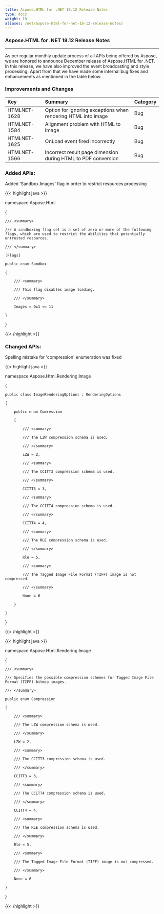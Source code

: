 ```yaml
---
title: Aspose.HTML for .NET 18.12 Release Notes
type: docs
weight: 10
aliases: /net/aspose-html-for-net-18-12-release-notes/
---
```


### **Aspose.HTML for .NET 18.12 Release Notes**
-----
As per regular monthly update process of all APIs being offered by Aspose, we are honored to announce December release of Aspose.HTML for .NET. In this release, we have also improved the event broadcasting and style processing. Apart from that we have made some internal bug fixes and enhancements as mentioned in the table below:
### **Improvements and Changes**

|**Key**|**Summary**|**Category**|
| :- | :- | :- |
|HTMLNET-1628|Option for ignoring exceptions when rendering HTML into image|Bug|
|HTMLNET-1584|Alignment problem with HTML to Image|Bug|
|HTMLNET-1625|OnLoad event fired incorrectly|Bug|
|HTMLNET-1566|Incorrect result page dimension during HTML to PDF conversion|Bug|
### **Added APIs:**
Added 'Sandbox.Images' flag in order to restrict resources processing

{{< highlight java >}}

 namespace Aspose.Html

{

    /// <summary>

    /// A sandboxing flag set is a set of zero or more of the following flags, which are used to restrict the abilities that potentially untrusted resources.

    /// </summary>

    [Flags]

    public enum Sandbox

    {

        /// <summary>

        /// This flag disables image loading.

        /// </summary>

        Images = 0x1 << 11

    }

}

{{< /highlight >}}
### **Changed APIs:**
Spelling mistake for 'compression' enumeration was fixed

{{< highlight java >}}

 namespace Aspose.Html.Rendering.Image

{

    public class ImageRenderingOptions : RenderingOptions

    {

        public enum Comression

        {

            /// <summary>

            /// The LZW compression schema is used.

            /// </summary>

            LZW = 2,

            /// <summary>

            /// The CCITT3 compression schema is used.

            /// </summary>

            CCITT3 = 3,

            /// <summary>

            /// The CCITT4 compression schema is used.

            /// </summary>

            CCITT4 = 4,

            /// <summary>

            /// The RLE compression schema is used.

            /// </summary>

            Rle = 5,

            /// <summary>

            /// The Tagged Image File Format (TIFF) image is not compressed.

            /// </summary>

            None = 6

        }

    }

}

{{< /highlight >}}

{{< highlight java >}}

 namespace Aspose.Html.Rendering.Image

{

    /// <summary>

    /// Specifies the possible compression schemes for Tagged Image File Format (TIFF) bitmap images.

    /// </summary>

    public enum Compression

    {

        /// <summary>

        /// The LZW compression schema is used.

        /// </summary>

        LZW = 2,

        /// <summary>

        /// The CCITT3 compression schema is used.

        /// </summary>

        CCITT3 = 3,

        /// <summary>

        /// The CCITT4 compression schema is used.

        /// </summary>

        CCITT4 = 4,

        /// <summary>

        /// The RLE compression schema is used.

        /// </summary>

        Rle = 5,

        /// <summary>

        /// The Tagged Image File Format (TIFF) image is not compressed.

        /// </summary>

        None = 6

    }

}

{{< /highlight >}}

